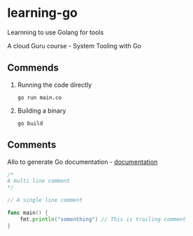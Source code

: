 # learning-go
Learnning to use Golang for tools

A cloud Guru course - System Tooling with Go


## Commends

1. Running the code directly
    ```shell
    go run main.co
    ```
1. Building a binary
    ```shell
    go build
    ```

## Comments

Allo to generate Go documentation - [documentation](https://pkg.go.dev/golang.org/x/tools/cmd/godoc)
```go
/*
A multi line comment
*/

// A single line comment

func main() {
    fmt.println("somenthing") // This is trailing comment
}
```
